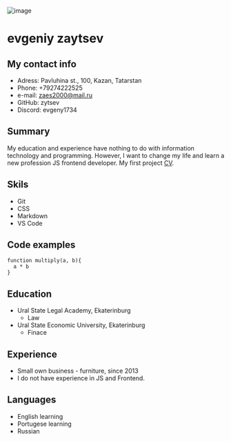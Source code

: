 ![image](http://ipic.su/img/img7/fs/face.1654581002.jpg)
# evgeniy zaytsev
## My contact info
- Adress: Pavluhina st., 100, Kazan, Tatarstan
- Phone: +79274222525
- e-mail: zaes2000@mail.ru
- GitHub: zytsev
- Discord: evgeny1734
## Summary
My education and experience have nothing to do with information technology and programming. However, I want to change my life and learn a new profession JS frontend developer. My first project [CV](https://github.com/zytsev/rsschool-cv.git).
## Skils
- Git
- CSS
- Markdown
- VS Code
## Code examples
~~~
function multiply(a, b){
  a * b
}
~~~
## Education
* Ural State Legal Academy, Ekaterinburg
  - Law
* Ural State Economic University, Ekaterinburg
  - Finace
## Experience
- Small own business - furniture, since 2013
- I do not have experience in JS and Frontend.
## Languages
- English learning
- Portugese learning
- Russian